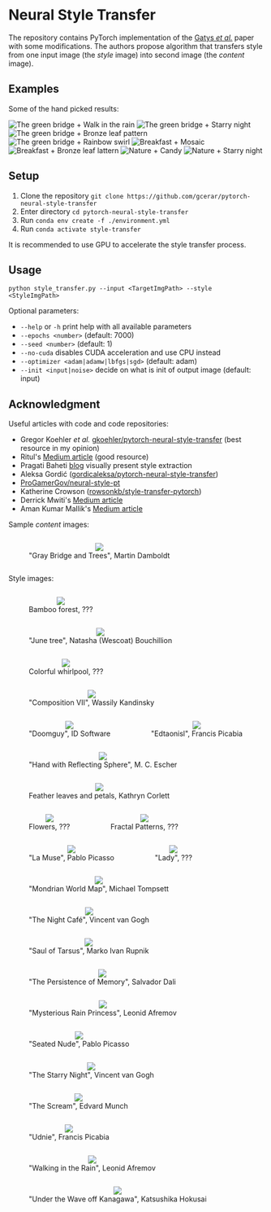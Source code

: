 # Neural Style Transfer

The repository contains PyTorch implementation of the [Gatys *et al.*](https://www.cv-foundation.org/openaccess/content_cvpr_2016/papers/Gatys_Image_Style_Transfer_CVPR_2016_paper.pdf) paper with some modifications. The authors propose algorithm that transfers style from one input image (the *style* image) into second image (the *content* image).

## Examples

Some of the hand picked results:

![The green bridge + Walk in the rain](./examples/bridge-rainwalk.jpg)
![The green bridge + Starry night](./examples/bridge-starry.jpg)
![The green bridge + Bronze leaf pattern](./examples/bridge-bronze.jpg)
![The green bridge + Rainbow swirl](./examples/bridge-swirl.jpg)
![Breakfast + Mosaic](./examples/breakfast-mosaic.jpg)
![Breakfast + Bronze leaf lattern](./examples/breakfast-bronze.jpg)
![Nature + Candy](./examples/nature-candy.jpg)
![Nature + Starry night](./examples/nature-starry.jpg)

## Setup

1. Clone the repository `git clone https://github.com/gcerar/pytorch-neural-style-transfer`
2. Enter directory `cd pytorch-neural-style-transfer`
3. Run `conda env create -f ./environment.yml`
4. Run `conda activate style-transfer`

It is recommended to use GPU to accelerate the style transfer process.

## Usage

`python style_transfer.py --input <TargetImgPath> --style <StyleImgPath>`

Optional parameters:

- `--help` or `-h` print help with all available parameters
- `--epochs <number>` (default: 7000)
- `--seed <number>` (default: 1)
- `--no-cuda` disables CUDA acceleration and use CPU instead
- `--optimizer <adam|adamw|lbfgs|sgd>` (default: adam)
- `--init <input|noise>` decide on what is init of output image (default: input)

## Acknowledgment

Useful articles with code and code repositories:

- Gregor Koehler *et al.* [gkoehler/pytorch-neural-style-transfer](https://nextjournal.com/gkoehler/pytorch-neural-style-transfer) (best resource in my opinion)
- Ritul's [Medium article](https://medium.com/udacity-pytorch-challengers/style-transfer-using-deep-nural-network-and-pytorch-3fae1c2dd73e) (good resource)
- Pragati Baheti [blog](https://www.v7labs.com/blog/neural-style-transfer) visually present style extraction
- Aleksa Gordić ([gordicaleksa/pytorch-neural-style-transfer](https://github.com/gordicaleksa/pytorch-neural-style-transfer))
- [ProGamerGov/neural-style-pt](https://github.com/ProGamerGov/neural-style-pt/blob/master/neural_style.py)
- Katherine Crowson ([rowsonkb/style-transfer-pytorch](https://github.com/crowsonkb/style-transfer-pytorch/blob/master/style_transfer/style_transfer.py))
- Derrick Mwiti's [Medium article](https://heartbeat.comet.ml/neural-style-transfer-with-pytorch-49e7c1fe3bea)
- Aman Kumar Mallik's [Medium article](https://towardsdatascience.com/implementing-neural-style-transfer-using-pytorch-fd8d43fb7bfa)

Sample *content* images:

<div style="display:flex;flex-flow:row wrap;align-items:flex-end;text-align:center;">

<figure>
    <img src="./samples/bridge.jpg" style="max-height:270px; max-width:270px;">
    <figcaption>"Gray Bridge and Trees", Martin Damboldt</figcaption>
</figure>

</div>


Style images:

<div style="display:flex;flex-flow:row wrap;align-items:flex-end;text-align:center;">
<figure>
    <img src="./styles/bamboo-forest.jpg" style="max-height:270px; max-width:270px;">
    <figcaption>Bamboo forest, ???</figcaption>
</figure>

<figure>
    <img src="./styles/candy.jpg" style="max-height:270px; max-width:270px;">
    <figcaption>"June tree", Natasha (Wescoat) Bouchillion</figcaption>
</figure>

<figure>
    <img src="./styles/colorful-whirlpool.jpg" style="max-height:270px; max-width:270px;">
    <figcaption>Colorful whirlpool, ???</figcaption>
</figure>

<figure>
    <img src="./styles/composition-vii.jpg" style="max-height:270px; max-width:270px;">
    <figcaption>"Composition VII", Wassily Kandinsky</figcaption>
</figure>

<figure>
    <img src="./styles/doomguy.jpg" style="max-height:270px; max-width:270px;">
    <figcaption>"Doomguy", ID Software</figcaption>
</figure>

<figure>
    <img src="./styles/edtaonisl.jpg" style="max-height:270px; max-width:270px;">
    <figcaption>"Edtaonisl", Francis Picabia</figcaption>
</figure>

<figure>
    <img src="./styles/escher-sphere.jpg" style="max-height:270px; max-width:270px;">
    <figcaption>"Hand with Reflecting Sphere", M. C. Escher</figcaption>
</figure>

<figure>
    <img src="./styles/feathers.jpg" style="max-height:270px; max-width:270px;">
    <figcaption>Feather leaves and petals, Kathryn Corlett</figcaption>
</figure>

<figure>
    <img src="./styles/flowers.jpg" style="max-height:270px; max-width:270px;">
    <figcaption>Flowers, ???</figcaption>
</figure>

<figure>
    <img src="./styles/fractal-pattern.jpg" style="max-height:270px; max-width:270px;">
    <figcaption>Fractal Patterns, ???</figcaption>
</figure>

<figure>
    <img src="./styles/la-muse.jpg" style="max-height:270px; max-width:270px;">
    <figcaption>"La Muse", Pablo Picasso</figcaption>
</figure>

<figure>
    <img src="./styles/lady.jpg" style="max-height:270px; max-width:270px;">
    <figcaption>"Lady", ???</figcaption>
</figure>

<figure>
    <img src="./styles/mondrian.png" style="max-height:270px; max-width:270px;">
    <figcaption>"Mondrian World Map", Michael Tompsett</figcaption>
</figure>

<figure>
    <img src="./styles/night-cafe.jpg" style="max-height:270px; max-width:270px;">
    <figcaption>"The Night Café", Vincent van Gogh</figcaption>
</figure>

<figure>
    <img src="./styles/paul-of-tarsus.jpg" style="max-height:270px; max-width:270px;">
    <figcaption>"Saul of Tarsus", Marko Ivan Rupnik</figcaption>
</figure>

<figure>
    <img src="./styles/persistance-of-memory.jpg" style="max-height:270px; max-width:270px;">
    <figcaption>"The Persistence of Memory", Salvador Dali</figcaption>
</figure>


<figure>
    <img src="./styles/rain-princess.jpg" style="max-height:270px; max-width:270px;">
    <figcaption>"Mysterious Rain Princess", Leonid Afremov</figcaption>
</figure>

<figure>
    <img src="./styles/seated-nude.jpg" style="max-height:270px; max-width:270px;">
    <figcaption>"Seated Nude", Pablo Picasso</figcaption>
</figure>

<figure>
    <img src="./styles/starry-night.jpg" style="max-height:270px; max-width:270px;">
    <figcaption>"The Starry Night", Vincent van Gogh</figcaption>
</figure>

<figure>
    <img src="./styles/the-scream.jpg" style="max-height:270px; max-width:270px;">
    <figcaption>"The Scream", Edvard Munch</figcaption>
</figure>

<figure>
    <img src="./styles/udnie.jpg" style="max-height:270px; max-width:270px;">
    <figcaption>"Udnie", Francis Picabia</figcaption>
</figure>

<figure>
    <img src="./styles/walking-in-the-rain.jpg" style="max-height:270px; max-width:270px;">
    <figcaption>"Walking in the Rain", Leonid Afremov</figcaption>
</figure>

<figure>
    <img src="./styles/wave.jpg" style="max-height:270px; max-width:270px;">
    <figcaption>"Under the Wave off Kanagawa", Katsushika Hokusai</figcaption>
</figure>

</div>
